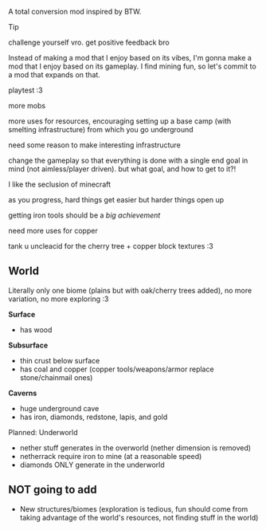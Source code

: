 A total conversion mod inspired by BTW.

> [!TIP]
> challenge yourself vro. get positive feedback bro

Instead of making a mod that I enjoy based on its vibes, I'm gonna make a mod that I enjoy based on its gameplay. I find mining fun, so let's commit to a mod that expands on that.

playtest :3

more mobs

more uses for resources, encouraging setting up a base camp (with smelting infrastructure) from which you go underground

need some reason to make interesting infrastructure

change the gameplay so that everything is done with a single end goal in mind (not aimless/player driven). but what goal, and how to get to it?!

I like the seclusion of minecraft

as you progress, hard things get easier but harder things open up

getting iron tools should be a _big achievement_

need more uses for copper

tank u uncleacid for the cherry tree + copper block textures :3

## World

Literally only one biome (plains but with oak/cherry trees added), no more variation, no more exploring :3

**Surface**
- has wood

**Subsurface**
- thin crust below surface
- has coal and copper (copper tools/weapons/armor replace stone/chainmail ones)

**Caverns**
- huge underground cave
- has iron, diamonds, redstone, lapis, and gold

Planned: Underworld
- nether stuff generates in the overworld (nether dimension is removed)
- netherrack require iron to mine (at a reasonable speed)
- diamonds ONLY generate in the underworld

## NOT going to add

- New structures/biomes (exploration is tedious, fun should come from taking advantage of the world's resources, not finding stuff in the world)
